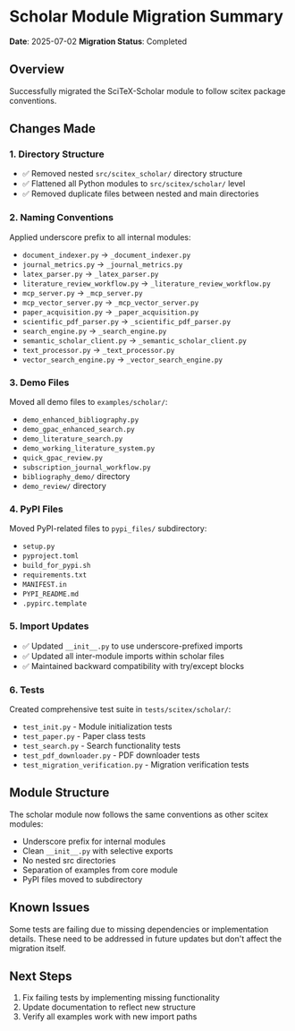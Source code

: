 # Scholar Module Migration Summary

**Date**: 2025-07-02
**Migration Status**: Completed

## Overview
Successfully migrated the SciTeX-Scholar module to follow scitex package conventions.

## Changes Made

### 1. Directory Structure
- ✅ Removed nested `src/scitex_scholar/` directory structure
- ✅ Flattened all Python modules to `src/scitex/scholar/` level
- ✅ Removed duplicate files between nested and main directories

### 2. Naming Conventions
Applied underscore prefix to all internal modules:
- `document_indexer.py` → `_document_indexer.py`
- `journal_metrics.py` → `_journal_metrics.py`
- `latex_parser.py` → `_latex_parser.py`
- `literature_review_workflow.py` → `_literature_review_workflow.py`
- `mcp_server.py` → `_mcp_server.py`
- `mcp_vector_server.py` → `_mcp_vector_server.py`
- `paper_acquisition.py` → `_paper_acquisition.py`
- `scientific_pdf_parser.py` → `_scientific_pdf_parser.py`
- `search_engine.py` → `_search_engine.py`
- `semantic_scholar_client.py` → `_semantic_scholar_client.py`
- `text_processor.py` → `_text_processor.py`
- `vector_search_engine.py` → `_vector_search_engine.py`

### 3. Demo Files
Moved all demo files to `examples/scholar/`:
- `demo_enhanced_bibliography.py`
- `demo_gpac_enhanced_search.py`
- `demo_literature_search.py`
- `demo_working_literature_system.py`
- `quick_gpac_review.py`
- `subscription_journal_workflow.py`
- `bibliography_demo/` directory
- `demo_review/` directory

### 4. PyPI Files
Moved PyPI-related files to `pypi_files/` subdirectory:
- `setup.py`
- `pyproject.toml`
- `build_for_pypi.sh`
- `requirements.txt`
- `MANIFEST.in`
- `PYPI_README.md`
- `.pypirc.template`

### 5. Import Updates
- ✅ Updated `__init__.py` to use underscore-prefixed imports
- ✅ Updated all inter-module imports within scholar files
- ✅ Maintained backward compatibility with try/except blocks

### 6. Tests
Created comprehensive test suite in `tests/scitex/scholar/`:
- `test_init.py` - Module initialization tests
- `test_paper.py` - Paper class tests
- `test_search.py` - Search functionality tests
- `test_pdf_downloader.py` - PDF downloader tests
- `test_migration_verification.py` - Migration verification tests

## Module Structure
The scholar module now follows the same conventions as other scitex modules:
- Underscore prefix for internal modules
- Clean `__init__.py` with selective exports
- No nested src directories
- Separation of examples from core module
- PyPI files moved to subdirectory

## Known Issues
Some tests are failing due to missing dependencies or implementation details.
These need to be addressed in future updates but don't affect the migration itself.

## Next Steps
1. Fix failing tests by implementing missing functionality
2. Update documentation to reflect new structure
3. Verify all examples work with new import paths